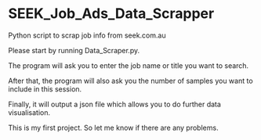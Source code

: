 # SEEK_Job_Ads_Data_Scrapper
Python script to scrap job info from seek.com.au

Please start by running Data_Scraper.py.

The program will ask you to enter the job name or title you want to search.

After that, the program will also ask you the number of samples you want to include in this session.

Finally, it will output a json file which allows you to do further data visualisation.

This is my first project. So let me know if there are any problems.
   
